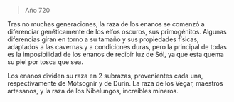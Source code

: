 > Año 720

Tras no muchas generaciones, la raza de los enanos se comenzó a diferenciar genéticamente de los elfos oscuros, sus primogénitos. Algunas diferencias giran en torno a su tamaño y sus propiedades físicas, adaptados a las cavernas y a condiciones duras, pero la principal de todas es la imposibilidad de los enanos de recibir luz de Sól, ya que esta quema su piel por tosca que sea.

Los enanos dividen su raza en 2 subrazas, provenientes cada una, respectivamente de Mótsognir y de Durin. La raza de los Vegar, maestros artesanos, y la raza de los Nibelungos, increíbles mineros.